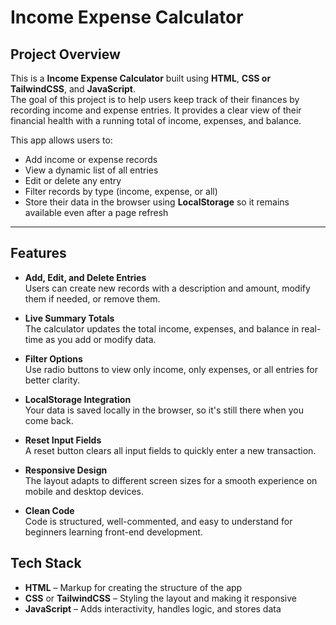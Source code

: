# Income Expense Calculator

## Project Overview

This is a **Income Expense Calculator** built using **HTML**, **CSS or TailwindCSS**, and **JavaScript**.  
The goal of this project is to help users keep track of their finances by recording income and expense entries. It provides a clear view of their financial health with a running total of income, expenses, and balance.

This app allows users to:
- Add income or expense records
- View a dynamic list of all entries
- Edit or delete any entry
- Filter records by type (income, expense, or all)
- Store their data in the browser using **LocalStorage** so it remains available even after a page refresh

---

## Features

-  **Add, Edit, and Delete Entries**  
  Users can create new records with a description and amount, modify them if needed, or remove them.

-  **Live Summary Totals**  
  The calculator updates the total income, expenses, and balance in real-time as you add or modify data.

-  **Filter Options**  
  Use radio buttons to view only income, only expenses, or all entries for better clarity.

-  **LocalStorage Integration**  
  Your data is saved locally in the browser, so it's still there when you come back.

-  **Reset Input Fields**  
  A reset button clears all input fields to quickly enter a new transaction.

-  **Responsive Design**  
  The layout adapts to different screen sizes for a smooth experience on mobile and desktop devices.

-  **Clean Code**  
  Code is structured, well-commented, and easy to understand for beginners learning front-end development.


##  Tech Stack

- **HTML** – Markup for creating the structure of the app  
- **CSS** or **TailwindCSS** – Styling the layout and making it responsive  
- **JavaScript** – Adds interactivity, handles logic, and stores data

